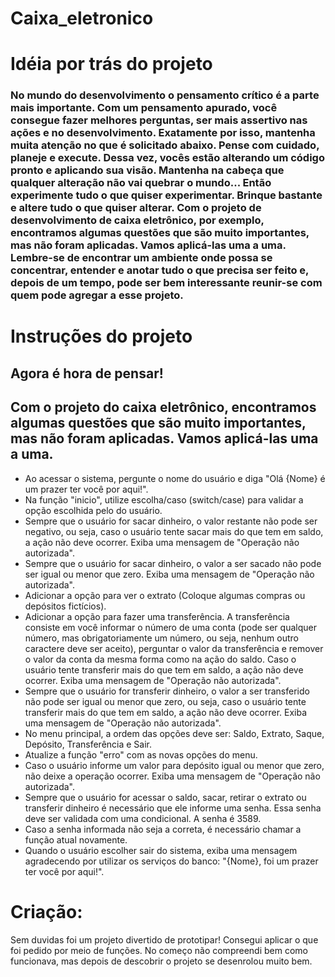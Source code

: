 # Caixa_eletronico
# Idéia por trás do projeto
### No mundo do desenvolvimento o pensamento crítico é a parte mais importante. Com um pensamento apurado, você consegue fazer melhores perguntas, ser mais assertivo nas ações e no desenvolvimento. Exatamente por isso, mantenha muita atenção no que é solicitado abaixo. Pense com cuidado, planeje e execute. Dessa vez, vocês estão alterando um código pronto e aplicando sua visão. Mantenha na cabeça que qualquer alteração não vai quebrar o mundo... Então experimente tudo o que quiser experimentar. Brinque bastante e altere tudo o que quiser alterar. Com o projeto de desenvolvimento de caixa eletrônico, por exemplo, encontramos algumas questões que são muito importantes, mas não foram aplicadas. Vamos aplicá-las uma a uma. Lembre-se de encontrar um ambiente onde possa se concentrar, entender e anotar tudo o que precisa ser feito e, depois de um tempo, pode ser bem interessante reunir-se com quem pode agregar a esse projeto.

# Instruções do projeto

## Agora é hora de pensar!
## Com o projeto do caixa eletrônico, encontramos algumas questões que são muito importantes, mas não foram aplicadas. Vamos aplicá-las uma a uma. 
- Ao acessar o sistema, pergunte o nome do usuário e diga "Olá {Nome} é um prazer ter você por aqui!".
- Na função "inicio", utilize escolha/caso (switch/case) para validar a opção escolhida pelo do usuário. 
- Sempre que o usuário for sacar dinheiro, o valor restante não pode ser negativo, ou seja, caso o usuário tente sacar mais do que tem em saldo, a ação não deve ocorrer. Exiba uma mensagem de "Operação não autorizada". 
- Sempre que o usuário for sacar dinheiro, o valor a ser sacado não pode ser igual ou menor que zero. Exiba uma mensagem de "Operação não autorizada". 
- Adicionar a opção para ver o extrato (Coloque algumas compras ou depósitos fictícios). 
- Adicionar a opção para fazer uma transferência. A transferência consiste em você informar o número de uma conta (pode ser qualquer número, mas obrigatoriamente um número, ou seja, nenhum outro caractere deve ser aceito), perguntar o valor da transferência e remover o valor da conta da mesma forma como na ação do saldo. Caso o usuário tente transferir mais do que tem em saldo, a ação não deve ocorrer. Exiba uma mensagem de "Operação não autorizada". 
- Sempre que o usuário for transferir dinheiro,  o valor a ser transferido não pode ser igual ou menor que zero, ou seja, caso o usuário tente transferir mais do que tem em saldo, a ação não deve ocorrer. Exiba uma mensagem de "Operação não autorizada". 
- No menu principal, a ordem das opções deve ser: Saldo, Extrato, Saque, Depósito, Transferência e Sair. 
- Atualize a função "erro" com as novas opções do menu.
- Caso o usuário informe um valor para depósito igual ou menor que zero, não deixe a operação ocorrer. Exiba uma mensagem de "Operação não autorizada". 
- Sempre que o usuário for acessar o saldo, sacar, retirar o extrato ou transferir dinheiro é necessário que ele informe uma senha. Essa senha deve ser validada com uma condicional. A senha é 3589.
- Caso a senha informada não seja a correta, é necessário chamar a função atual novamente. 
- Quando o usuário escolher sair do sistema, exiba uma mensagem agradecendo por utilizar os serviços do banco: "{Nome}, foi um prazer ter você por aqui!".

# Criação:
Sem duvidas foi um projeto divertido de prototipar! Consegui aplicar o que foi pedido por meio de funções. No começo não compreendi bem como funcionava, mas depois de descobrir o projeto se desenrolou muito bem.
